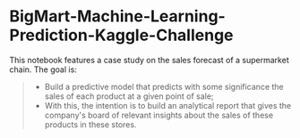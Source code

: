 # BigMart-Machine-Learning-Prediction-Kaggle-Challenge
This notebook features a case study on the sales forecast of a supermarket chain. The goal is:

> - Build a predictive model that predicts with some significance the sales of each product at a given point of sale;
> - With this, the intention is to build an analytical report that gives the company's board of relevant insights about the sales of these products in these stores.
